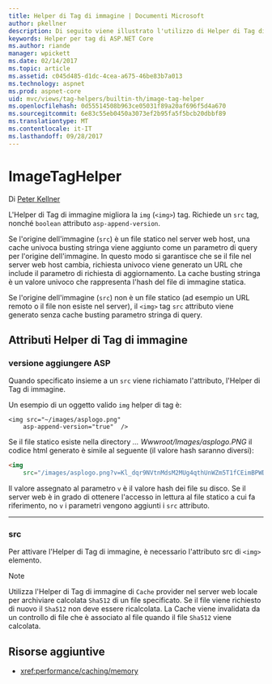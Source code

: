 ```yaml
---
title: Helper di Tag di immagine | Documenti Microsoft
author: pkellner
description: Di seguito viene illustrato l'utilizzo di Helper di Tag di immagine
keywords: Helper per tag di ASP.NET Core
ms.author: riande
manager: wpickett
ms.date: 02/14/2017
ms.topic: article
ms.assetid: c045d485-d1dc-4cea-a675-46be83b7a013
ms.technology: aspnet
ms.prod: aspnet-core
uid: mvc/views/tag-helpers/builtin-th/image-tag-helper
ms.openlocfilehash: 0d55514508b963ce05031f89a20af696f5d4a670
ms.sourcegitcommit: 6e83c55eb0450a3073ef2b95fa5f5bcb20dbbf89
ms.translationtype: MT
ms.contentlocale: it-IT
ms.lasthandoff: 09/28/2017
---
```

# <a name="imagetaghelper"></a>ImageTagHelper

Di [Peter Kellner](http://peterkellner.net) 

L'Helper di Tag di immagine migliora la `img` (`<img>`) tag. Richiede un `src` tag, nonché `boolean` attributo `asp-append-version`.

Se l'origine dell'immagine (`src`) è un file statico nel server web host, una cache univoca busting stringa viene aggiunto come un parametro di query per l'origine dell'immagine. In questo modo si garantisce che se il file nel server web host cambia, richiesta univoco viene generato un URL che include il parametro di richiesta di aggiornamento. La cache busting stringa è un valore univoco che rappresenta l'hash del file di immagine statica.

Se l'origine dell'immagine (`src`) non è un file statico (ad esempio un URL remoto o il file non esiste nel server), il `<img>` tag `src` attributo viene generato senza cache busting parametro stringa di query.

## <a name="image-tag-helper-attributes"></a>Attributi Helper di Tag di immagine


### <a name="asp-append-version"></a>versione aggiungere ASP

Quando specificato insieme a un `src` viene richiamato l'attributo, l'Helper di Tag di immagine.

Un esempio di un oggetto valido `img` helper di tag è:

```cshtml
<img src="~/images/asplogo.png" 
    asp-append-version="true"  />
```

Se il file statico esiste nella directory *... Wwwroot/Images/asplogo.PNG* il codice html generato è simile al seguente (il valore hash saranno diversi):

```html
<img 
    src="/images/asplogo.png?v=Kl_dqr9NVtnMdsM2MUg4qthUnWZm5T1fCEimBPWDNgM"/>
```

Il valore assegnato al parametro `v` è il valore hash dei file su disco. Se il server web è in grado di ottenere l'accesso in lettura al file statico a cui fa riferimento, no `v` i parametri vengono aggiunti i `src` attributo.

- - -

### <a name="src"></a>src

Per attivare l'Helper di Tag di immagine, è necessario l'attributo src di `<img>` elemento. 

> [!NOTE]
> Utilizza l'Helper di Tag di immagine di `Cache` provider nel server web locale per archiviare calcolata `Sha512` di un file specificato. Se il file viene richiesto di nuovo il `Sha512` non deve essere ricalcolata. La Cache viene invalidata da un controllo di file che è associato al file quando il file `Sha512` viene calcolata.

## <a name="additional-resources"></a>Risorse aggiuntive

* <xref:performance/caching/memory>
